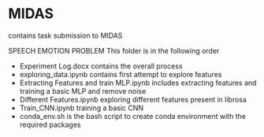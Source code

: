 # MIDAS
contains task submission to MIDAS


SPEECH EMOTION PROBLEM 
This folder is in the following order
- Experiment Log.docx contains the overall process
- exploring_data.ipynb contains first attempt to explore features
- Extracting Features and train MLP.ipynb includes extracting features and training a basic MLP and remove noise
- Different Features.ipynb exploring different features present in librosa
- Train_CNN.ipynb training a basic CNN
- conda_env.sh is the bash script to create conda environment with the required packages
